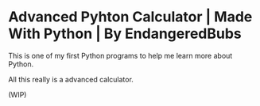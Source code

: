 # Advanced Pyhton Calculator | Made With Python | By EndangeredBubs
This is one of my first Python programs to help me learn more about Python.

All this really is a advanced calculator.

(WIP)
